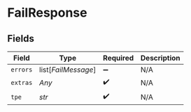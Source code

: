 # FailResponse


## Fields

| Field               | Type                | Required            | Description         |
| ------------------- | ------------------- | ------------------- | ------------------- |
| `errors`            | list[*FailMessage*] | :heavy_minus_sign:  | N/A                 |
| `extras`            | *Any*               | :heavy_check_mark:  | N/A                 |
| `tpe`               | *str*               | :heavy_check_mark:  | N/A                 |